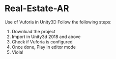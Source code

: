 # Real-Estate-AR
Use of Vuforia in Unity3D
Follow the following steps:
1. Download the project
2. Import in Unity3d 2018 and above
3. Check if Vuforia is configured
4. Once done, Play in editor mode
5. Viola!
